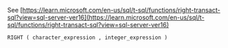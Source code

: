 See [https://learn.microsoft.com/en-us/sql/t-sql/functions/right-transact-sql?view=sql-server-ver16](https://learn.microsoft.com/en-us/sql/t-sql/functions/right-transact-sql?view=sql-server-ver16)
```
RIGHT ( character_expression , integer_expression )
```
